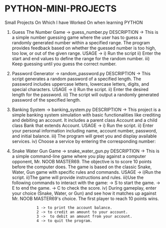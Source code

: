 # PYTHON-MINI-PROJECTS
Small Projects On Which I have Worked On when learning PYTHON
1) Guess The Number Game -> guess_number.py
   DESCRIPTION -> This is a simple number guessing game where the user has to guess a randomly generated number within a specified range. The program provides 
                  feedback based on whether the guessed number is too high, too low, or out of the given range.
   USAGE -> i) Run the script
            ii) Enter the start and end values to define the range for the random number.
            iii) Keep guessing until you guess the correct number.
2) Password Generator -> random_password.py
   DESCRIPTION -> This script generates a random password of a specified length. The password includes uppercase letters, lowercase letters, digits, and special 
                  characters.
   USAGE -> i) Run the script.
            ii) Enter the desired length for the password.
            iii) The script will output a randomly generated password of the specified length.
3) Banking System -> banking_system.py
   DESCRIPTION -> This project is a simple banking system simulation with basic functionalities like crediting and 
                  debiting an account. It includes a parent class Account and a child class Bank that extends Account.
   USAGE -> i) Run the script.
            ii) Enter your personal information including name, account number, password, and initial balance.
            iii) The program will greet you and display available services.
            iv) Choose a service by entering the corresponding number:
4) Snake Water Gun Game -> snake_water_gun.py
   DESCRIPTION -> This is a simple command-line game where you play against a computer opponent, Mr. NOOB MASTER69. 
                  The objective is to score 10 points before the computer does. The game is based on the classic 
                  Snake, Water, Gun game with specific rules and commands.
   USAGE -> i)Run the script.
            ii)The game will provide instructions and rules.
            iii)Use the following commands to interact with the game:
                 -> S to start the game.
                 -> E to end the game.
                 -> C to check the score.
            iv) During gameplay, enter your choice (Snake, Water, or Gun) and see how it matches up against Mr. NOOB MASTER69's choice.
                The first player to reach 10 points wins.


                  1 -> to print the account balance.
                  2 -> to credit an amount to your account.
                  3 ->  to debit an amount from your account.
                  4 -> to quit the program.

   
